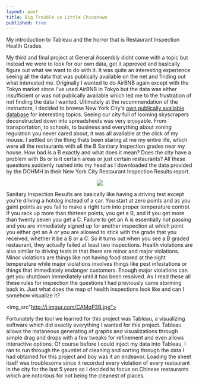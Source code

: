```yaml
---
layout: post
title: Big Trouble in Little Chinatown
published: true
---
```


My introduction to Tableau and the horror that is Restaurant Inspection Health Grades

My third and final project at General Assembly didnt come with a topic but instead we were to look for our own data, get it approved and basically figure out what we want to do with it. It was quite an interesting experience seeing all the data that was publically available on the net and finding out what interested me. Originally I wanted to do AirBNB again except with the Tokyo market since I've used AirBNB in Tokyo but the data was either insufficient or was not publically available which led me to the frustration of not finding the data I wanted. Ultimately at the recommendation of the instructors, I decided to browse New York City's [own publically available database](https://opendata.cityofnewyork.us/) for interesting topics. Seeing our city full of looming skyscrapers deconstructed down into spreadsheets was very enjoyable. From transportation, to schools, to business and everything about zoning regulation you never cared about, it was all available at the click of my mouse. I settled on the thing thats been staring at me my entire life, which were all the restaurants with all the B Sanitary Inspection grades near my house. How bad is a B exactly and what does it mean? Does the city have a problem with Bs or is it certain areas or just certain restaurants? All these questions suddenly rushed into my head as I downloaded the data provided by the DOHMH in their New York City Restaurant Inspection Results report.

<p align="center">
<img src="http://newyork.seriouseats.com/images/20100728sanitation.jpg"/>
</p>

Sanitary Inspection Results are basically like having a driving test except you're driving a hotdog instead of a car. You start at zero points and as you gaint points as you fail to make a right turn into proper temperature control. If you rack up more than thirteen points, you get a B, and if you get more than twenty seven you get a C. Failure to get an A is essentially not passing and you are immediately signed up for another inspection at which point you either get an A or you are allowed to stick with the grade that you received, whether it be a B or a C. So it turns out when you see a B graded restaurant, they actually failed at least two inspections. Health violations are also similar to driving tests in that there are minor and major violations. Minor violations are things like not having food stored at the right temperature while major violations involves things like pest infestations or things that immediately endanger customers. Enough major violations can get you shutdown immediately until it has been resolved. As I read these all these rules for inspection the questions I had previously came storming back in. Just what does the map of health inspections look like and can I somehow visualize it?

<img_src"http://i.imgur.com/CAMqP3B.jpg">

Fortunately the tool we learned for this project was Tableau, a visualizing software which did exactly everything I wanted for this project. Tableau allows the instaneous generating of graphs and visualizations through simple drag and drops with a few tweaks for refinement and even allows interactive options. Of course before I could inject my data into Tableau, I ran to run through the gauntlet of cleaning and sorting through the data I had obtained for this project and boy was it an endeavor. Loading the sheet itself was troublesome since it recorded every violation of every restaurant in the city for the last 5 years so I decided to focus on Chinese restaurants which are notorious for not being the cleanest of places. 
